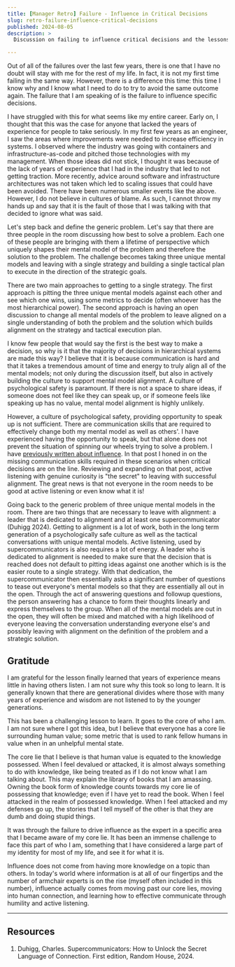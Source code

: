 ```yaml
---
title: [Manager Retro] Failure - Influence in Critical Decisions
slug: retro-failure-influence-critical-decisions
published: 2024-08-05
description: >
  Discussion on failing to influence critical decisions and the lessons learned.

---
```


Out of all of the failures over the last few years, there is one that I have no doubt will stay with
me for the rest of my life. In fact, it is not my first time failing in the same way. However, there
is a difference this time: this time I know why and I know what I need to do to try to avoid the
same outcome again. The failure that I am speaking of is the failure to influence specific
decisions.

I have struggled with this for what seems like my entire career. Early on, I thought that this was
the case for anyone that lacked the years of experience for people to take seriously. In my first
few years as an engineer, I saw the areas where improvements were needed to increase efficiency in
systems. I observed where the industry was going with containers and infrastructure-as-code and
pitched those technologies with my management. When those ideas did not stick, I thought it was
because of the lack of years of experience that I had in the industry that led to not getting
traction. More recently, advice around software and infrastructure architectures was not taken which
led to scaling issues that could have been avoided. There have been numerous smaller events like the
above. However, I do not believe in cultures of blame. As such, I cannot throw my hands up and say that it
is the fault of those that I was talking with that decided to ignore what was said. 

Let's step back and define the generic problem. Let's say that there are three people in the room
discussing how best to solve a problem. Each one of these people are bringing with them a lifetime
of perspective which uniquely shapes their mental model of the problem and therefore the solution to
the problem. The challenge becomes taking three unique mental models and leaving with a single
strategy and building a single tactical plan to execute in the direction of the strategic goals.

There are two main approaches to getting to a single strategy. The first approach is pitting the
three unique mental models against each other and see which one wins, using some metrics to decide
(often whoever has the most hierarchical power). The second approach is having an open discussion to
change all mental models of the problem to leave aligned on a single understanding of both the
problem and the solution which builds alignment on the strategy and tactical execution plan.

I know few people that would say the first is the best way to make a decision, so why is it that the
majority of decisions in hierarchical systems are made this way? I believe that it is because
communication is hard and that it takes a tremendous amount of time and energy to truly align all of
the mental models; not only during the discussion itself, but also in actively building the culture
to support mental model alignment. A culture of psychological safety is paramount. If there is not a
space to share ideas, if someone does not feel like they can speak up, or if someone feels like
speaking up has no value, mental model alignment is highly unlikely.

However, a culture of psychological safety, providing opportunity to speak up is not sufficient.
There are communication skills that are required to effectively change both my mental model as well
as others'. I have experienced having the opportunity to speak, but that alone does not prevent the
situation of spinning our wheels trying to solve a problem. I have 
[previously written about influence](./posts/0037-understanding-and-influence.md). In that post I
honed in on the missing communication skills required in these scenarios when critical decisions are
on the line. Reviewing and expanding on that post, active listening with genuine curiosity is "the
secret" to leaving with successful alignment. The great news is that not everyone in the room needs
to be good at active listening or even know what it is!

Going back to the generic problem of three unique mental models in the room. There are two things
that are necessary to leave with alignment: a leader that is dedicated to alignment and at least one
supercommunicator (Duhigg 2024). Getting to alignment is a lot of work, both in the long term generation
of a psychologically safe culture as well as the tactical conversations with unique mental models.
Active listening, used by supercommunicators is also requires a lot of energy. A leader who is
dedicated to alignment is needed to make sure that the decision that is reached does not default to
pitting ideas against one another which is is the easier route to a single strategy. With that
dedication, the supercommunicator then essentially asks a significant number of questions to tease
out everyone's mental models so that they are essentially all out in the open. Through the act of
answering questions and followup questions, the person answering has a chance to form their thoughts
linearly and express themselves to the group. When all of the mental models are out in the open,
they will often be mixed and matched with a high likelihood of everyone leaving the conversation
understanding everyone else's and possibly leaving with alignment on the definition of the problem
and a strategic solution.


## Gratitude

I am grateful for the lesson finally learned that years of experience means little in having others
listen. I am not sure why this took so long to learn. It is generally known that there are
generational divides where those with many years of experience and wisdom are not listened to by the
younger generations.

This has been a challenging lesson to learn. It goes to the core of who I am. I am not sure where I
got this idea, but I believe that everyone has a core lie surrounding human value; some metric that
is used to rank fellow humans in value when in an unhelpful mental state. 

The core lie that I believe is that human value is equated to the knowledge possessed. When I feel
devalued or attacked, it is almost always something to do with knowledge, like being treated as if I
do not know what I am talking about. This may explain the library of books that I am amassing.
Owning the book form of knowledge counts towards my core lie of possessing that knowledge; even if I
have yet to read the book. When I feel attacked in the realm of possessed knowledge. When I feel
attacked and my defenses go up, the stories that I tell myself of the other is that they are dumb
and doing stupid things. 

It was through the failure to drive influence as the expert in a specific area that I became aware
of my core lie. It has been an immense challenge to face this part of who I am, something that I
have considered a large part of my identity for most of my life, and see it for what it is.

Influence does not come from having more knowledge on a topic than others. In today's world where
information is at all of our fingertips and the number of armchair experts is on the rise (myself
often included in this number), influence actually comes from moving past our core lies, moving into
human connection, and learning how to effective communicate through humility and active listening.

---

## Resources

1. Duhigg, Charles. Supercommunicators: How to Unlock the Secret Language of Connection. First edition, Random House, 2024.


